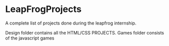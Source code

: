 # LeapFrogProjects

A complete list of projects done during the leapfrog internship.

Design folder contains all the HTML/CSS PROJECTS.
Games folder consists of the javascript games 
